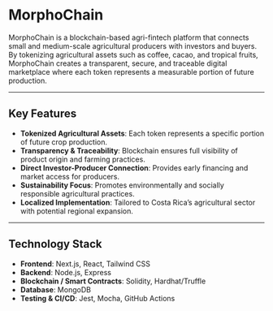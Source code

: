 # MorphoChain

MorphoChain is a blockchain-based agri-fintech platform that connects small and medium-scale agricultural producers with investors and buyers. By tokenizing agricultural assets such as coffee, cacao, and tropical fruits, MorphoChain creates a transparent, secure, and traceable digital marketplace where each token represents a measurable portion of future production.

---

## Key Features

- **Tokenized Agricultural Assets**: Each token represents a specific portion of future crop production.
- **Transparency & Traceability**: Blockchain ensures full visibility of product origin and farming practices.
- **Direct Investor-Producer Connection**: Provides early financing and market access for producers.
- **Sustainability Focus**: Promotes environmentally and socially responsible agricultural practices.
- **Localized Implementation**: Tailored to Costa Rica’s agricultural sector with potential regional expansion.

---

## Technology Stack

- **Frontend**: Next.js, React, Tailwind CSS
- **Backend**: Node.js, Express
- **Blockchain / Smart Contracts**: Solidity, Hardhat/Truffle
- **Database**: MongoDB
- **Testing & CI/CD**: Jest, Mocha, GitHub Actions
